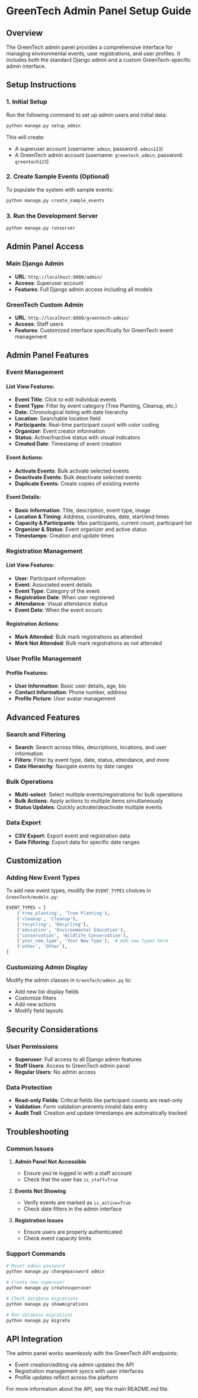 # GreenTech Admin Panel Setup Guide

## Overview

The GreenTech admin panel provides a comprehensive interface for managing environmental events, user registrations, and user profiles. It includes both the standard Django admin and a custom GreenTech-specific admin interface.

## Setup Instructions

### 1. Initial Setup

Run the following command to set up admin users and initial data:

```bash
python manage.py setup_admin
```

This will create:
- A superuser account (username: `admin`, password: `admin123`)
- A GreenTech admin account (username: `greentech_admin`, password: `greentech123`)

### 2. Create Sample Events (Optional)

To populate the system with sample events:

```bash
python manage.py create_sample_events
```

### 3. Run the Development Server

```bash
python manage.py runserver
```

## Admin Panel Access

### Main Django Admin
- **URL**: `http://localhost:8000/admin/`
- **Access**: Superuser account
- **Features**: Full Django admin access including all models

### GreenTech Custom Admin
- **URL**: `http://localhost:8000/greentech-admin/`
- **Access**: Staff users
- **Features**: Customized interface specifically for GreenTech event management

## Admin Panel Features

### Event Management

#### List View Features:
- **Event Title**: Click to edit individual events
- **Event Type**: Filter by event category (Tree Planting, Cleanup, etc.)
- **Date**: Chronological listing with date hierarchy
- **Location**: Searchable location field
- **Participants**: Real-time participant count with color coding
- **Organizer**: Event creator information
- **Status**: Active/Inactive status with visual indicators
- **Created Date**: Timestamp of event creation

#### Event Actions:
- **Activate Events**: Bulk activate selected events
- **Deactivate Events**: Bulk deactivate selected events
- **Duplicate Events**: Create copies of existing events

#### Event Details:
- **Basic Information**: Title, description, event type, image
- **Location & Timing**: Address, coordinates, date, start/end times
- **Capacity & Participants**: Max participants, current count, participant list
- **Organizer & Status**: Event organizer and active status
- **Timestamps**: Creation and update times

### Registration Management

#### List View Features:
- **User**: Participant information
- **Event**: Associated event details
- **Event Type**: Category of the event
- **Registration Date**: When user registered
- **Attendance**: Visual attendance status
- **Event Date**: When the event occurs

#### Registration Actions:
- **Mark Attended**: Bulk mark registrations as attended
- **Mark Not Attended**: Bulk mark registrations as not attended

### User Profile Management

#### Profile Features:
- **User Information**: Basic user details, age, bio
- **Contact Information**: Phone number, address
- **Profile Picture**: User avatar management

## Advanced Features

### Search and Filtering
- **Search**: Search across titles, descriptions, locations, and user information
- **Filters**: Filter by event type, date, status, attendance, and more
- **Date Hierarchy**: Navigate events by date ranges

### Bulk Operations
- **Multi-select**: Select multiple events/registrations for bulk operations
- **Bulk Actions**: Apply actions to multiple items simultaneously
- **Status Updates**: Quickly activate/deactivate multiple events

### Data Export
- **CSV Export**: Export event and registration data
- **Date Filtering**: Export data for specific date ranges

## Customization

### Adding New Event Types
To add new event types, modify the `EVENT_TYPES` choices in `GreenTech/models.py`:

```python
EVENT_TYPES = [
    ('tree_planting', 'Tree Planting'),
    ('cleanup', 'Cleanup'),
    ('recycling', 'Recycling'),
    ('education', 'Environmental Education'),
    ('conservation', 'Wildlife Conservation'),
    ('your_new_type', 'Your New Type'),  # Add new types here
    ('other', 'Other'),
]
```

### Customizing Admin Display
Modify the admin classes in `GreenTech/admin.py` to:
- Add new list display fields
- Customize filters
- Add new actions
- Modify field layouts

## Security Considerations

### User Permissions
- **Superuser**: Full access to all Django admin features
- **Staff Users**: Access to GreenTech admin panel
- **Regular Users**: No admin access

### Data Protection
- **Read-only Fields**: Critical fields like participant counts are read-only
- **Validation**: Form validation prevents invalid data entry
- **Audit Trail**: Creation and update timestamps are automatically tracked

## Troubleshooting

### Common Issues

1. **Admin Panel Not Accessible**
   - Ensure you're logged in with a staff account
   - Check that the user has `is_staff=True`

2. **Events Not Showing**
   - Verify events are marked as `is_active=True`
   - Check date filters in the admin interface

3. **Registration Issues**
   - Ensure users are properly authenticated
   - Check event capacity limits

### Support Commands

```bash
# Reset admin password
python manage.py changepassword admin

# Create new superuser
python manage.py createsuperuser

# Check database migrations
python manage.py showmigrations

# Run database migrations
python manage.py migrate
```

## API Integration

The admin panel works seamlessly with the GreenTech API endpoints:
- Event creation/editing via admin updates the API
- Registration management syncs with user interfaces
- Profile updates reflect across the platform

For more information about the API, see the main README.md file. 
